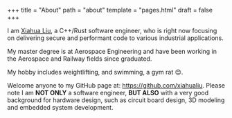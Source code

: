 +++
title = "About"
path = "about"
template = "pages.html"
draft = false
+++

I am [Xiahua Liu](https://www.linkedin.com/in/xiahualiu/), a C++/Rust software engineer, who is right now focusing on delivering secure and performant code to various industrial applications.

My master degree is at Aerospace Engineering and have been working in the Aerospace and Railway fields since graduated.

My hobby includes weightlifting, and swimming, a gym rat 😊.

Welcome anyone to my GitHub page at: https://github.com/xiahualiu. Please note I am **NOT ONLY** a software engineer, **BUT ALSO** with a very good background for hardware design, such as circuit board design, 3D modeling and embedded system development.
